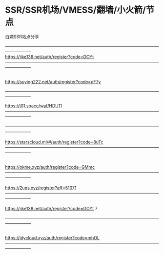 # SSR/SSR机场/VMESS/翻墙/小火箭/节点
白嫖SSR站点分享


——————————————————————————————————————————  
https://jike138.net/auth/register?code=DOYt
</br>
——————————————————————————————————————————
</br>
</br>

https://suying222.net/auth/register?code=dF7y
                                        
—————————————————————————————————————————— </br>

https://j01.space/waf/HDU11
</br> 
—————————————————————————————————————————— 
</br> 
</br>
—————————————————————————————————————————— 
</br>
</br>
https://starscloud.ml/#/auth/register?code=8uTc
</br>
—————————————————————————————————————————— 
</br>

</br>https://okme.xyz/auth/register?code=GMmc
</br>
—————————————————————————————————————————— 
</br>
</br>
https://2ups.xyz/register?aff=51071
</br>
—————————————————————————————————————————— 
</br>
</br>
https://jike138.net/auth/register?code=DOYt
7
</br>

—————————————————————————————————————————— 
</br>
</br>

https://jdycloud.xyz/auth/register?code=mhOL
</br>
—————————————————————————————————————————— 

